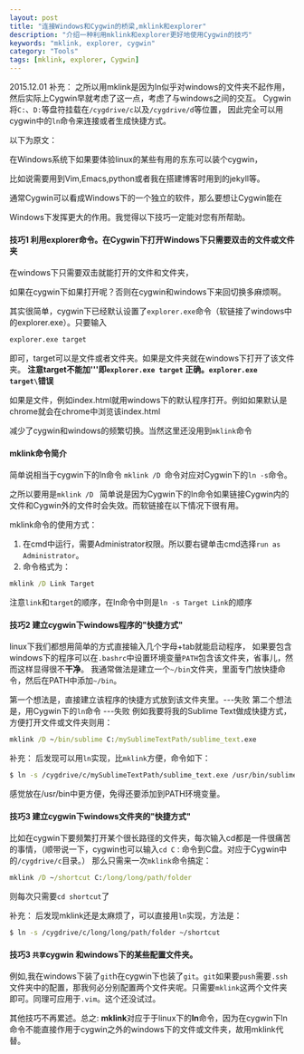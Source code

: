 ```yaml
---
layout: post
title: "连接Windows和Cygwin的桥梁,mklink和explorer"
description: "介绍一种利用mklink和explorer更好地使用Cygwin的技巧"
keywords: "mklink, explorer, cygwin"
category: "Tools"
tags: [mklink, explorer, Cygwin]
---
```


2015.12.01 补充：
之所以用mklink是因为ln似乎对windows的文件夹不起作用，
然后实际上Cygwin早就考虑了这一点，考虑了与windows之间的交互。
Cygwin 将`C:`、`D:`等盘符挂载在`/cygdrive/c`以及`/cygdrive/d`等位置，
因此完全可以用cygwin中的`ln`命令来连接或者生成快捷方式。

以下为原文：

在Windows系统下如果要体验linux的某些有用的东东可以装个cygwin，

比如说需要用到Vim,Emacs,python或者我在搭建博客时用到的jekyll等。

通常Cygwin可以看成Windows下的一个独立的软件，那么要想让Cygwin能在

Windows下发挥更大的作用。我觉得以下技巧一定能对您有所帮助。

#### 技巧1 利用explorer命令。在Cygwin下打开Windows下只需要双击的文件或文件夹

在windows下只需要双击就能打开的文件和文件夹，

如果在cygwin下如果打开呢？否则在cygwin和windows下来回切换多麻烦啊。

其实很简单，cygwin下已经默认设置了`explorer.exe`命令（软链接了windows中的explorer.exe）。只要输入

``` bash
explorer.exe target
```

即可，target可以是文件或者文件夹。如果是文件夹就在windows下打开了该文件夹。
**注意target不能加'\''即`explorer.exe target` 正确。`explorer.exe target\`错误**

如果是文件，例如index.html就用windows下的默认程序打开。例如如果默认是chrome就会在chrome中浏览该index.html

减少了cygwin和windows的频繁切换。当然这里还没用到`mklink`命令

#### mklink命令简介

简单说相当于cygwin下的ln命令  `mklink /D `命令对应对Cygwin下的`ln -s`命令。

之所以要用是`mklink /D ` 简单说是因为Cygwin下的ln命令如果链接Cygwin内的文件和Cygwin外的文件时会失效。而软链接在以下情况下很有用。

mklink命令的使用方式：
1. 在cmd中运行，需要Administrator权限。所以要右键单击cmd选择`run as Administrator`。
2. 命令格式为：

``` bat
mklink /D Link Target
```

注意`link`和`target`的顺序，在ln命令中则是`ln -s Target Link`的顺序

#### 技巧2 建立cygwin下windows程序的"快捷方式"

linux下我们都想用简单的方式直接输入几个字母+tab就能启动程序，
如果要包含windows下的程序可以在`.bashrc`中设置环境变量`PATH`包含该文件夹，省事儿，然而这样显得很不**干净**。
我通常做法是建立一个`~/bin`文件夹，里面专门放快捷命令，然后在PATH中添加`~/bin`。

第一个想法是，直接建立该程序的快捷方式放到该文件夹里。---失败
第二个想法是，用Cygwin下的`ln`命令 ---失败
例如我要将我的Sublime Text做成快捷方式，方便打开文件或文件夹则用：

``` bat
mklink /D ~/bin/sublime C:/mySublimeTextPath/sublime_text.exe
```

补充：
后发现可以用`ln`实现，比`mklink`方便，命令如下：

```bash
$ ln -s /cygdrive/c/mySublimeTextPath/sublime_text.exe /usr/bin/sublime_text
```

感觉放在/usr/bin中更方便，免得还要添加到PATH环境变量。

#### 技巧3 建立cygwin下windows文件夹的"快捷方式"

比如在cygwin下要频繁打开某个很长路径的文件夹，每次输入cd都是一件很痛苦的事情，（顺带说一下，cygwin也可以输入`cd C：`命令到C盘。对应于Cygwin中的`/cygdrive/c`目录。）
那么只需来一次`mklink`命令搞定：

``` bat
mklink /D ~/shortcut C:/long/long/path/folder
```

则每次只需要`cd shortcut`了

补充：
后发现mklink还是太麻烦了，可以直接用`ln`实现，方法是：

```bash
$ ln -s /cygdrive/c/long/long/path/folder ~/shortcut
```

#### 技巧3 `共享`cygwin 和windows下的某些配置文件夹。

例如,我在windows下装了`git`h在cygwin下也装了`git`。`git`如果要`push`需要`.ssh`文件夹中的配置，那我何必分别配置两个文件夹呢。只需要`mklink`这两个文件夹即可。同理可应用于`.vim`。这个还没试过。

其他技巧不再累述。总之:
**mklink**对应于于linux下的**ln**命令，因为在cygwin下ln命令不能直接作用于cygwin之外的windows下的文件或文件夹，故用mklink代替。
